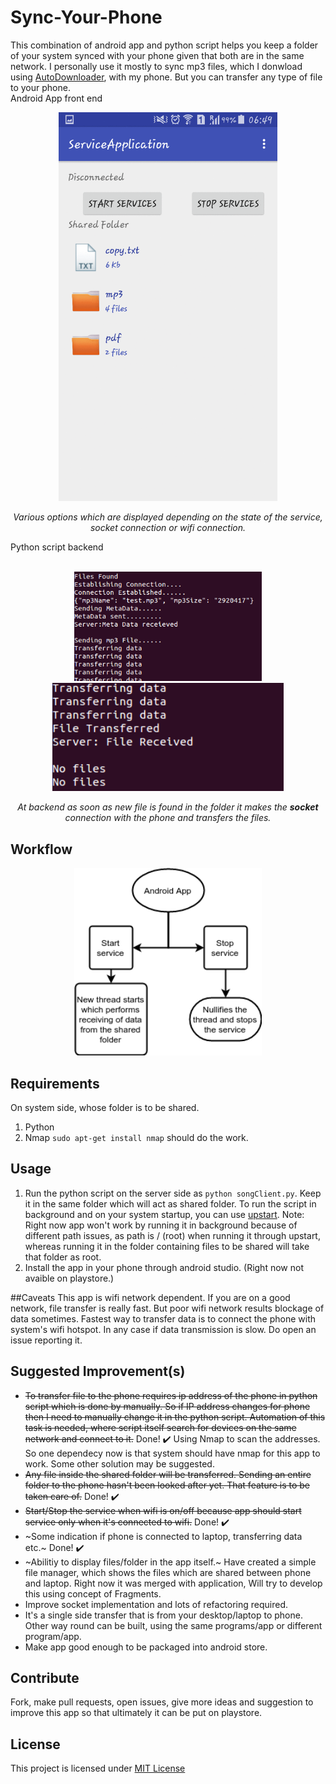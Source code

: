 # Sync-Your-Phone
This combination of android app and python script helps you keep a folder of your system synced with your phone given that both are in the
same network.
I personally use it mostly to sync mp3 files, which I donwload using [AutoDownloader](https://github.com/emkay-git/AutoDownloader),
with my phone. But you can transfer any type of file to your phone.</br>
Android App front end</br>
<p align="center">
<!-- <img height="auto" width="300" hspace="30" src="https://github.com/emkay-git/Sync-Your-Phone/blob/master/images/created.jpg"/>
<img height="auto" width="300" hspace="30" src="https://github.com/emkay-git/Sync-Your-Phone/blob/master/images/destroyed.jpg"/>
 -->
<img height="auto" width="350" src = "https://github.com/emkay-git/Sync-Your-Phone/blob/master/images/service.gif"/>
</p>
<p align="center">
<i>Various options which are displayed depending on the state of the service, socket connection or wifi connection.</i>
</p>
Python script backend</br>
<p align="center">
</br>
<img height="auto" width="300" hspace="30" src="https://github.com/emkay-git/Sync-Your-Phone/blob/master/images/script1.png"/>
<img height="auto" width="370" hspace="30" src="https://github.com/emkay-git/Sync-Your-Phone/blob/master/images/script2.png"/>
</p>
<p align="center">
<i>At backend as soon as new file is found in the folder it makes the <b>socket</b> connection with the phone and transfers
the files.</i>
</p>

## Workflow
<p align="center">
<img height="auto" width="300"  src="https://github.com/emkay-git/Sync-Your-Phone/blob/master/images/android.png"/>
</p>

## Requirements
On system side, whose folder is to be shared.
1. Python
2. Nmap `sudo apt-get install nmap` should do the work.

## Usage
1. Run the python script on the server side as `python songClient.py`. Keep it in the same folder which will act as shared folder. To run the script in background and on your system startup, you can use [upstart](https://stackoverflow.com/questions/24518522/run-python-script-at-startup-in-ubuntu). Note: Right now app won't work by running it in background because of different path issues, as path is / (root) when running it through upstart, whereas running it in the folder containing files to be shared will take that folder as root.
2. Install the app in your phone through android studio. (Right now not avaible on playstore.)


##Caveats
This app is wifi network dependent. If you are on a good network, file transfer is really fast. But poor wifi network results blockage of data sometimes. Fastest way to transfer data is to connect the phone with system's wifi hotspot.
In any case if data transmission is slow. Do open an issue reporting it.

## Suggested Improvement(s)
* ~~To transfer file to the phone requires ip address of the phone in python script which is done by manually. So if IP address changes for phone then I need to manually change it in the python script. Automation of this task is needed, where script itself search for devices on the same network and connect to it.~~ Done! :heavy_check_mark: Using Nmap to scan the addresses. So one dependecy now is that system should have nmap for this app to work. Some other solution may be suggested.
* ~~Any file inside the shared folder will be transferred. Sending an entire folder to the phone hasn't been looked after
yet. That feature is to be taken care of.~~ Done! :heavy_check_mark:
* ~~Start/Stop the service when wifi is on/off because app should start service only when it's connected to wifi.~~ Done! :heavy_check_mark: 
* ~Some indication if phone is connected to laptop, transferring data etc.~ Done! :heavy_check_mark:
* ~Abilitiy to display files/folder in the app itself.~ Have created a simple file manager, which shows the files which are shared between phone and laptop. Right now it was merged with application, Will try to develop this using concept of Fragments.
* Improve socket implementation and lots of refactoring required.
* It's a single side transfer that is from your desktop/laptop to phone. Other way round can be built, using the same programs/app or different program/app.
* Make app good enough to be packaged into android store.

## Contribute
Fork, make pull requests, open issues, give more ideas and suggestion to improve this app so that ultimately it can be put on playstore.

## License
This project is licensed under [MIT License](https://github.com/emkay-git/Sync-Your-Phone/blob/master/LICENSE)
